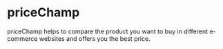 # priceChamp
priceChamp helps to compare the product you want to buy in different e-commerce websites and offers you the best price.
